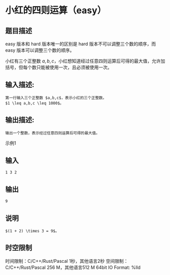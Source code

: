 # 小红的四则运算（easy）

## 题目描述

easy 版本和 hard 版本唯一的区别是 hard 版本不可以调整三个数的顺序，而 easy 版本可以调整三个数的顺序。  
  
小红有三个正整数 $a,b,c$，小红想知道经过任意四则运算后可得的最大值，允许加括号，但每个数只能被使用一次，且必须被使用一次。

## 输入描述:
    
    
    第一行输入三个正整数 $a,b,c$，表示小红的三个正整数。  
    $1 \leq a,b,c \leq 1000$。

## 输出描述:
    
    
    输出一个整数，表示经过任意四则运算后可得的最大值。

示例1 

## 输入
    
    
    1 3 2

## 输出
    
    
    9

## 说明
    
    
    $(1 + 2) \times 3 = 9$。


## 时空限制

时间限制：C/C++/Rust/Pascal 1秒，其他语言2秒
空间限制：C/C++/Rust/Pascal 256 M，其他语言512 M
64bit IO Format: %lld
